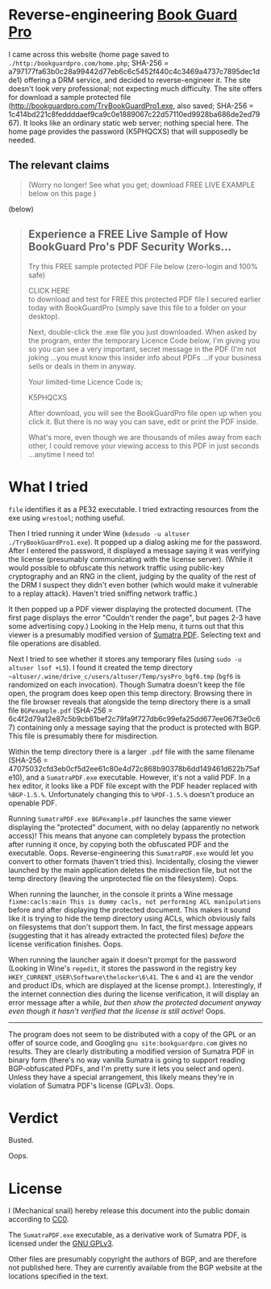 # Reverse-engineering [Book Guard Pro](http://bookguardpro.com/home.php)

I came across this website (home page saved to `./http:/bookguardpro.com/home.php`; SHA-256 = a797177fa63b0c28a99442d77eb6c6c5452f440c4c3469a4737c7895dec1dde1) offering a DRM service, and decided to reverse-engineer it. The site doesn't look very professional; not expecting much difficulty. The site offers for download a sample protected file (http://bookguardpro.com/TryBookGuardPro1.exe, also saved; SHA-256 = 1c414bd221c8feddddaef9ca9c0e1889067c22d57110ed9928ba686de2ed7967). It looks like an ordinary static web server; nothing special here. The home page provides the password (K5PHQCXS) that will supposedly be needed.

## The relevant claims

> (Worry no longer!  See what you get; download FREE LIVE EXAMPLE below on this page )

(below)

> ## Experience a FREE Live Sample of How BookGuard Pro's PDF Security Works...
>
> Try this FREE sample protected PDF File below (zero-login and 100% safe)
>
> CLICK HERE<br/> to download and test for FREE this protected PDF file I secured earlier today with BookGuardPro (simply save this file to a folder on your desktop).
>
> Next, double-click the .exe file you just downloaded. When asked by the program, enter the temporary Licence Code below, I'm giving you so you can see a very important, secret message in the PDF (I'm not joking ...you must know this insider info about PDFs ...if your business sells or deals in them in anyway.
>
> Your limited-time Licence Code is;
>
> K5PHQCXS
>
> After download, you will see the BookGuardPro file open up when you click it. But there is no way you can save, edit or print the PDF inside.
>
> What's more, even though we are thousands of miles away from each other, I could remove your viewing access to this PDF in just seconds ...anytime I need to!

# What I tried

`file` identifies it as a PE32 executable. I tried extracting resources from the exe using `wrestool`; nothing useful.

Then I tried running it under Wine (`kdesudo -u altuser ./TryBookGuardPro1.exe`). It popped up a dialog asking me for the password. After I entered the password, it displayed a message saying it was verifying the license (presumably communicating with the license server). (While it would possible to obfuscate this network traffic using public-key cryptography and an RNG in the client, judging by the quality of the rest of the DRM I suspect they didn't even bother (which would make it vulnerable to a replay attack). Haven't tried sniffing network traffic.)

It then popped up a PDF viewer displaying the protected document. (The first page displays the error "Couldn't render the page", but pages 2-3 have some advertising copy.) Looking in the Help menu, it turns out that this viewer is a presumably modified version of [Sumatra PDF](http://code.google.com/p/sumatrapdf/). Selecting text and file operations are disabled.

Next I tried to see whether it stores any temporary files (using `sudo -u altuser lsof +L5`). I found it created the temp directory `~altuser/.wine/drive_c/users/altuser/Temp/sysPro_bgf6.tmp` (`bgf6` is randomized on each invocation). Though Sumatra doesn't keep the file open, the program does keep open this temp directory. Browsing there in the file browser reveals that alongside the temp directory there is a small file `BGPexample.pdf` (SHA-256 = 6c4f2d79a12e87c5b9cb61bef2c79fa9f727db6c99efa25dd677ee067f3e0c67) containing only a message saying that the product is protected with BGP. This file is presumably there for misdirection.

Within the temp directory there is a larger `.pdf` file with the same filename (SHA-256 = 47075032cfd3eb0cf5d2ee61c80e4d72c868b90378b6dd149461d622b75afe10), and a `SumatraPDF.exe` executable. However, it's not a valid PDF. In a hex editor, it looks like a PDF file except with the PDF header replaced with `%BGP-1.5.%`. Unfortunately changing this to `%PDF-1.5.%` doesn't produce an openable PDF.

Running `SumatraPDF.exe BGPexample.pdf` launches the same viewer displaying the "protected" document, with no delay (apparently no network access)! This means that anyone can completely bypass the protection after running it once, by copying both the obfuscated PDF and the executable. Oops. Reverse-engineering this `SumatraPDF.exe` would let you convert to other formats (haven't tried this). Incidentally, closing the viewer launched by the main application deletes the misdirection file, but not the temp directory (leaving the unprotected file on the filesystem). Oops.

When running the launcher, in the console it prints a Wine message `fixme:cacls:main This is dummy cacls, not performing ACL manipulations` before and after displaying the protected document. This makes it sound like it is trying to hide the temp directory using ACLs, which obviously fails on filesystems that don't support them. In fact, the first message appears (suggesting that it has already extracted the protected files) *before* the license verification finishes. Oops.

When running the launcher again it doesn't prompt for the password (Looking in Wine's `regedit`, it stores the password in the registry key `HKEY_CURRENT_USER\Software\thelocker\6\41`. The `6` and `41` are the vendor and product IDs, which are displayed at the license prompt.). Interestingly, if the internet connection dies during the license verification, it will display an error message after a while, *but then show the protected document anyway even though it hasn't verified that the license is still active*! Oops.

------

The program does not seem to be distributed with a copy of the GPL or an offer of source code, and Googling `gnu site:bookguardpro.com` gives no results. They are clearly distributing a modified version of Sumatra PDF in binary form (there's no way vanilla Sumatra is going to support reading BGP-obfuscated PDFs, and I'm pretty sure it lets you select and open). Unless they have a special arrangement, this likely means they're in violation of Sumatra PDF's license (GPLv3). Oops.

# Verdict
Busted.

Oops.

# License

I (Mechanical snail) hereby release this document into the public domain according to [CC0](http://creativecommons.org/publicdomain/zero/1.0/).

The `SumatraPDF.exe` executable, as a derivative work of Sumatra PDF, is licensed under the [GNU GPLv3](http://www.gnu.org/licenses/gpl-3.0.html).

Other files are presumably copyright the authors of BGP, and are therefore not published here. They are currently available from the BGP website at the locations specified in the text.